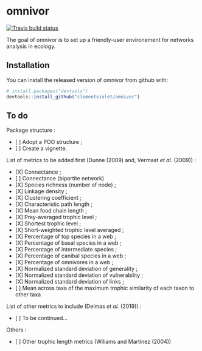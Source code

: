 
<!-- README.md is generated from README.Rmd. Please edit that file -->
omnivor
=======

[![Travis build status](https://travis-ci.org/clementviolet/omnivor.svg?branch=master)](https://travis-ci.org/clementviolet/omnivor)

The goal of omnivor is to set up a friendly-user environement for networks analysis in ecology.

Installation
------------

You can install the released version of omnivor from github with:

``` r
# install.packages("devtools")
devtools::install_github("clementviolet/omnivor")
```

To do
-----

Package structure :

-   \[ \] Adopt a POO structure ;
-   \[ \] Create a vignette.

List of metrics to be added first (Dunne (2009) and, Vermaat *et al.* (2009)) :

-   \[X\] Connectance ;
-   \[ \] Connectance (bipartite network)
-   \[X\] Species richness (number of node) ;
-   \[X\] Linkage density ;
-   \[X\] Clustering coefficient ;
-   \[X\] Characteristic path length ;
-   \[X\] Mean food chain length ;
-   \[X\] Prey-averaged trophic level ;
-   \[X\] Shortest trophic level ;
-   \[X\] Short-weighted trophic level averaged ;
-   \[X\] Percentage of top species in a web ;
-   \[X\] Percentage of basal species in a web ;
-   \[X\] Percentage of intermediate species ;
-   \[X\] Percentage of canibal species in a web ;
-   \[X\] Percentage of omnivores in a web ;
-   \[X\] Normalized standard deviation of generality ;
-   \[X\] Normalized standard deviation of vulnerability ;
-   \[X\] Normalized standard deviation of links ;
-   \[ \] Mean across taxa of the maximum trophic similarity of each taxon to other taxa

List of other metrics to include (Delmas *et al.* (2019)) :

-   \[ \] To be continued...

Others :

-   \[ \] Other trophic length metrics (Wiliams and Martinez (2004))
